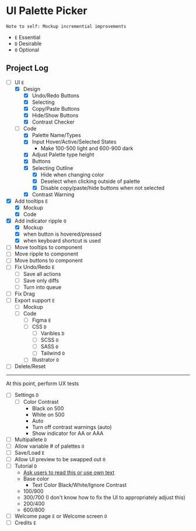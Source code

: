 # UI Palette Picker

`Note to self: Mockup incremential improvements`

- `E` Essential
- `D` Desirable
- `O` Optional

## Project Log

- [ ] UI `E`
  - [X] Design
    - [X] Undo/Redo Buttons
    - [X] Selecting
    - [X] Copy/Paste Buttons
    - [X] Hide/Show Buttons
    - [X] Contrast Checker
  - [ ] Code
    - [X] Palette Name/Types
    - [X] Input Hover/Active/Selected States
      - Make 100-500 light and 600-900 dark
    - [X] Adjust Palette type height
    - [X] Buttons
    - [X] Selecting Outline
      - [X] Hide when changing color
      - [X] Deselect when clicking outside of palette
      - [X] Disable copy/paste/hide buttons when not selected
    - [X] Contrast Warning
- [X] Add tooltips `E`
  - [X] Mockup
  - [X] Code
- [X] Add indicator ripple `O`
  - [X] Mockup
  - [X] when button is hovered/pressed
  - [X] when keyboard shortcut is used
- [ ] Move tooltips to component
- [ ] Move ripple to component
- [ ] Move buttons to component
- [ ] Fix Undo/Redo `E`
  - [ ] Save all actions
  - [ ] Save only diffs
  - [ ] Turn into queue
- [ ] Fix Drag
- [ ] Export support `E`
  - [ ] Mockup
  - [ ] Code
    - [ ] Figma `E`
    - [ ] CSS `D`
      - [ ] Varibles `D`
      - [ ] SCSS `O`
      - [ ] SASS `O`
      - [ ] Tailwind `O`
    - [ ] Illustrator `O`
- [ ] Delete/Reset

---
At this point, perform UX tests

- [ ] Settings `D`
  - [ ] Color Contrast
    - Black on 500
    - White on 500
    - Auto
    - Turn off contrast warnings (auto)
    - Show indicator for AA or AAA
- [ ] Multipallete `D`
- [ ] Allow variable # of palettes `O`
- [ ] Save/Load `E`
- [ ] Allow UI preview to be swapped out `O`
- [ ] Tutorial `D`
  - [Ask users to read this or use own text](https://refactoringui.com/previews/building-your-color-palette/)
  - Base color
    - Text Color Black/White/Ignore Contrast
  - 100/900
  - 300/700 (I don't know how to fix the UI to appropriately adjust this)
  - 200/400
  - 600/800
- [ ] Welcome page `E` or Welcome screen `O`
- [ ] Credits `E`
